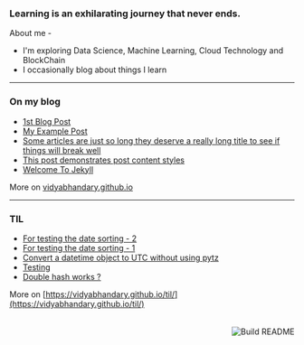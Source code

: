 ### Learning is an exhilarating journey that never ends. 

About me -

- I'm exploring Data Science, Machine Learning, Cloud Technology and BlockChain
- I occasionally blog about things I learn

<table><tr>

---

### On my blog
<!-- blog starts -->
* [1st Blog Post](https://vidyabhandary.github.io/github-pages-with-jekyll/2020/07/23/my-first-blog-post.html)
* [My Example Post](https://vidyabhandary.github.io/github-pages-with-jekyll/2016/05/20/my-example-post.html)
* [Some articles are just so long they deserve a really long title to see if things will break well](https://vidyabhandary.github.io/github-pages-with-jekyll/misc/2016/05/20/super-long-article.html)
* [This post demonstrates post content styles](https://vidyabhandary.github.io/github-pages-with-jekyll/junk/2016/05/20/this-post-demonstrates-post-content-styles.html)
* [Welcome To Jekyll](https://vidyabhandary.github.io/github-pages-with-jekyll/2016/05/20/welcome-to-jekyll.html)
<!-- blog ends -->
More on [vidyabhandary.github.io](https://vidyabhandary.github.io/github-pages-with-jekyll/)
</tr>
<tr>

---
  
### TIL
<!-- tils starts -->

* [For testing the date sorting - 2](https://github.com/vidyabhandary/til/blob/master/python/python_setdefault.md)
* [For testing the date sorting - 1](https://github.com/vidyabhandary/til/blob/master/sqlite/sql_new_11_32.md)
* [Convert a datetime object to UTC without using pytz](https://github.com/vidyabhandary/til/blob/master/python/convert-to-utc-without-pytz.md)
* [Testing](https://github.com/vidyabhandary/til/blob/master/python/test.md)
* [Double hash works ?](https://github.com/vidyabhandary/til/blob/master/python/python_check.md)
<!-- tils ends -->
More on [https://vidyabhandary.github.io/til/](https://vidyabhandary.github.io/til/)
</tr></table>

<a href="https://github.com/vidyabhandary/vidyabhandary/actions"><img src="https://github.com/vidyabhandary/vidyabhandary/workflows/Build%20README/badge.svg" align="right" alt="Build README"></a> 
<!--
<a href="https://simonwillison.net/2020/Jul/10/self-updating-profile-readme/">How this works</a>
-->

<!-- ### Hi there 👋 --->
<!--
**vidyabhandary/vidyabhandary** is a ✨ _special_ ✨ repository because its `README.md` (this file) appears on your GitHub profile.
-->
<!--
Here are some ideas to get you started:

- 🔭 I’m currently working on ...
- 🌱 I’m currently learning ...
- 👯 I’m looking to collaborate on ...
- 🤔 I’m looking for help with ...
- 💬 Ask me about ...
- 📫 How to reach me: ...
- 😄 Pronouns: ...
- ⚡ Fun fact: ...
-->
